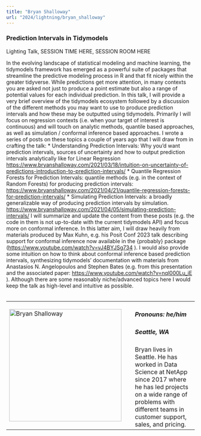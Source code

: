 ```yaml
---
title: "Bryan Shalloway"
url: "2024/lightning/bryan_shalloway"
---
```


### Prediction Intervals in Tidymodels
Lighting Talk, SESSION TIME HERE, SESSION ROOM HERE

In the evolving landscape of statistical modeling and machine learning, the tidymodels framework has emerged as a powerful suite of packages that streamline the predictive modeling process in R and that fit nicely within the greater tidyverse. While predictions get more attention, in many contexts you are asked not just to produce a point estimate but also a range of potential values for each individual prediction. In this talk, I will provide a very brief overview of the tidymodels ecosystem followed by a discussion of the different methods you may want to use to produce prediction intervals and how these may be outputted using tidymodels. Primarily I will focus on regression contexts (i.e. when your target of interest is continuous) and will touch on analytic methods, quantile based approaches, as well as simulation / conformal inference based approaches. I wrote a series of posts on these topics a couple of years ago that I will draw from in crafting the talk: * Understanding Prediction Intervals: Why you’d want prediction intervals, sources of uncertainty and how to output prediction intervals analytically like for Linear Regression https://www.bryanshalloway.com/2021/03/18/intuition-on-uncertainty-of-predictions-introduction-to-prediction-intervals/ * Quantile Regression Forests for Prediction Intervals: quantile methods (e.g. in the context of Random Forests) for producing prediction intervals: https://www.bryanshalloway.com/2021/04/21/quantile-regression-forests-for-prediction-intervals/ * Simulating Prediction Intervals: a broadly generalizable way of producing prediction intervals by simulation. https://www.bryanshalloway.com/2021/04/05/simulating-prediction-intervals/ I will summarize and update the content from these posts (e.g. the code in them is not up-to-date with the current tidymodels API) and focus more on conformal inference. In this latter aim, I will draw heavily from materials produced by Max Kuhn, e.g. his Posit Conf 2023 talk describing support for conformal inference now available in the {probably} package (https://www.youtube.com/watch?v=vJ4BYJSg734 ). I would also provide some intuition on how to think about conformal inference based prediction intervals, synthesizing tidymodels’ documentation with materials from Anastasios N. Angelopoulos and Stephen Bates (e.g. from this presentation and the associated paper: https://www.youtube.com/watch?v=nql000Lu_iE ). Although there are some reasonably niche/advanced topics here I would keep the talk as high-level and intuitive as possible.
<br><br>

<table>
  <tr><td><img width="300px" style="float: left; padding: 0px 20px 0px 0px;" 
           src="../../../../img/speakers/speakers_2024/bryan_shalloway.jpg" alt="Bryan Shalloway"></td>
  <td>
      <h5>Pronouns: he/him</h5>
      <h5>Seattle, WA</h5>
      Bryan lives in Seattle. He has worked in Data Science at NetApp since 2017 where he has led projects on a wide range of problems with different teams in customer support, sales, and pricing.
      </td></tr>

</table>


